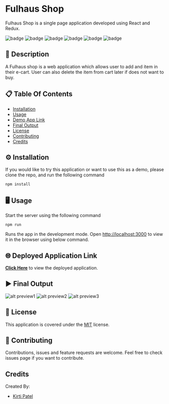 # Fulhaus Shop
Fulhaus Shop is a single page application developed using React and Redux.

![badge](https://img.shields.io/badge/licence-MIT-green) ![badge](https://img.shields.io/badge/-HTML-red) ![badge](https://img.shields.io/badge/-CSS-red) ![badge](https://img.shields.io/badge/-Javascript-red) ![badge](https://img.shields.io/badge/-Node.js-red) ![badge](https://img.shields.io/badge/-React-red)

## 📜 Description 

A Fulhaus shop is a web application which allows user to add and item in their e-cart. User can also delete the item from cart later if does not want to buy.

## 📋 Table Of Contents 
- [Installation](#%EF%B8%8F-installation)
- [Usage](#%EF%B8%8F-usage) 
- [Demo App Link](#-deployed-application-link) 
- [Final Output](#%EF%B8%8F-final-output) 
- [License](#-license) 
- [Contributing](#-contributing) 
- [Credits](#credits) 

## ⚙️ Installation 

If you would like to try this application or want to use this as a demo, please clone the repo, and run the following command 

``` 
npm install
``` 

## 🖥️ Usage 

Start the server using the following command
``` 
npm run
``` 
Runs the app in the development mode.
Open [http://localhost:3000](http://localhost:3000) to view it in the browser using below command.

## 🌐 Deployed Application Link 

[**Click Here**]() to view the deployed application. 

## ▶️ Final Output 
![alt preview1](/src/assets/images/preiew/image1.png)
![alt preview2](/src/assets/images/preiew/image2.png)
![alt preview3](/src/assets/images/preiew/image3.png)

## 📝 License 

This application is covered under the [MIT](https://choosealicense.com/licenses/mit/) license. 

## 🤝 Contributing 

Contributions, issues and feature requests are welcome. Feel free to check issues page if you want to contribute. 

## Credits 

Created By:
 * [Kirti Patel](https://github.com/kirti18patel)